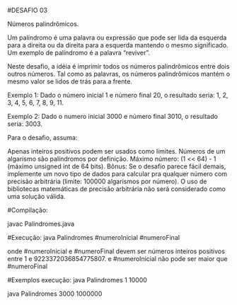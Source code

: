 #DESAFIO 03

Números palindrômicos.

Um palíndromo é uma palavra ou expressão que pode ser lida da esquerda para a direita ou da direita para a esquerda mantendo o mesmo significado. Um exemplo de palíndromo é a palavra “reviver”.

Neste desafio, a idéia é imprimir todos os números palindrômicos entre dois outros números. Tal como as palavras, os números palindrômicos mantém o mesmo valor se lidos de trás para a frente.

Exemplo 1: Dado o número inicial 1 e número final 20, o resultado seria: 1, 2, 3, 4, 5, 6, 7, 8, 9, 11.

Exemplo 2: Dado o numero inicial 3000 e número final 3010, o resultado seria: 3003.

Para o desafio, assuma:

Apenas inteiros positivos podem ser usados como limites.
Números de um algarismo são palíndromos por definição.
Máximo número: (1 << 64) - 1 (máximo unsigned int de 64 bits).
Bônus: Se o desafio parece fácil demais, implemente um novo tipo de dados para calcular pra qualquer número com precisão arbitrária (limite: 100000 algarismos por número). O uso de bibliotecas matemáticas de precisão arbitrária não será considerado como uma solução válida.


#Compilação:

javac Palindromes.java

#Execução:
java Palindromes #numeroInicial #numeroFinal

onde #numeroInicial e #numeroFinal devem ser números inteiros positivos entre 1 e 9223372036854775807.
e #numeroInicial não pode ser maior que #numeroFinal

#Exemplos execução:
java Palindromes 1 10000

java Palindromes 3000 1000000
